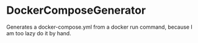 # DockerComposeGenerator
Generates a docker-compose.yml from a docker run command, because I am too lazy do it by hand.
